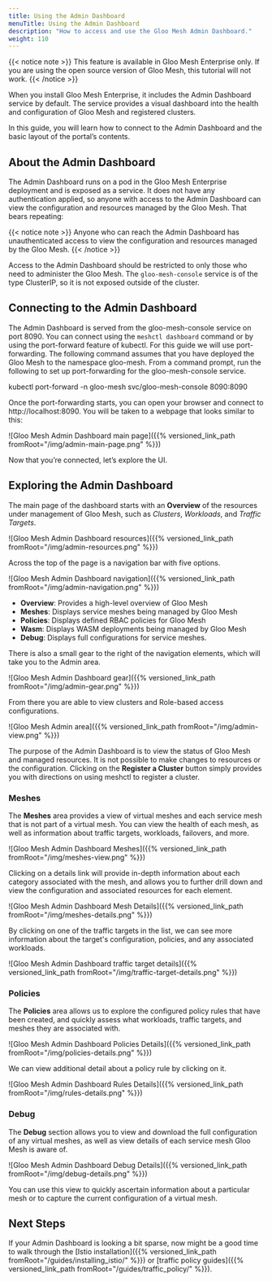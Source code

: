 ```yaml
---
title: Using the Admin Dashboard
menuTitle: Using the Admin Dashboard
description: "How to access and use the Gloo Mesh Admin Dashboard."
weight: 110
---
```


{{< notice note >}}
This feature is available in Gloo Mesh Enterprise only. If you are using the open source version of Gloo Mesh, this tutorial will not work.
{{< /notice >}}

When you install Gloo Mesh Enterprise, it includes the Admin Dashboard service by default. The service provides a visual dashboard into the health and configuration of Gloo Mesh and registered clusters.

In this guide, you will learn how to connect to the Admin Dashboard and the basic layout of the portal’s contents.

## About the Admin Dashboard

The Admin Dashboard runs on a pod in the Gloo Mesh Enterprise deployment and is exposed as a service. It does not have any authentication applied, so anyone with access to the Admin Dashboard can view the configuration and resources managed by the Gloo Mesh. That bears repeating:

{{< notice note >}}
Anyone who can reach the Admin Dashboard has unauthenticated access to view the configuration and resources managed by the Gloo Mesh.
{{< /notice >}}

Access to the Admin Dashboard should be restricted to only those who need to administer the Gloo Mesh. The `gloo-mesh-console` service is of the type ClusterIP, so it is not exposed outside of the cluster.

## Connecting to the Admin Dashboard

The Admin Dashboard is served from the gloo-mesh-console service on port 8090. You can connect using the `meshctl dashboard` command or by using the port-forward feature of kubectl. For this guide we will use port-forwarding. The following command assumes that you have deployed the Gloo Mesh to the namespace gloo-mesh. From a command prompt, run the following to set up port-forwarding for the gloo-mesh-console service.

kubectl port-forward -n gloo-mesh svc/gloo-mesh-console 8090:8090

Once the port-forwarding starts, you can open your browser and connect to http://localhost:8090. You will be taken to a webpage that looks similar to this:

![Gloo Mesh Admin Dashboard main page]({{% versioned_link_path fromRoot="/img/admin-main-page.png" %}})

Now that you’re connected, let’s explore the UI.

## Exploring the Admin Dashboard

The main page of the dashboard starts with an **Overview** of the resources under management of Gloo Mesh, such as *Clusters*, *Workloads*, and *Traffic Targets*.

![Gloo Mesh Admin Dashboard resources]({{% versioned_link_path fromRoot="/img/admin-resources.png" %}})

Across the top of the page is a navigation bar with five options.

![Gloo Mesh Admin Dashboard navigation]({{% versioned_link_path fromRoot="/img/admin-navigation.png" %}})

* **Overview**: Provides a high-level overview of Gloo Mesh
* **Meshes**: Displays service meshes being managed by Gloo Mesh
* **Policies**: Displays defined RBAC policies for Gloo Mesh
* **Wasm**: Displays WASM deployments being managed by Gloo Mesh
* **Debug**: Displays full configurations for service meshes.

There is also a small gear to the right of the navigation elements, which will take you to the Admin area. 

![Gloo Mesh Admin Dashboard gear]({{% versioned_link_path fromRoot="/img/admin-gear.png" %}})

From there you are able to view clusters and Role-based access configurations.

![Gloo Mesh Admin area]({{% versioned_link_path fromRoot="/img/admin-view.png" %}})

The purpose of the Admin Dashboard is to view the status of Gloo Mesh and managed resources. It is not possible to make changes to resources or the configuration. Clicking on the **Register a Cluster** button simply provides you with directions on using meshctl to register a cluster.

### Meshes

The **Meshes** area provides a view of virtual meshes and each service mesh that is not part of a virtual mesh. You can view the health of each mesh, as well as information about traffic targets, workloads, failovers, and more.

![Gloo Mesh Admin Dashboard Meshes]({{% versioned_link_path fromRoot="/img/meshes-view.png" %}})

Clicking on a details link will provide in-depth information about each category associated with the mesh, and allows you to further drill down and view the configuration and associated resources for each element.

![Gloo Mesh Admin Dashboard Mesh Details]({{% versioned_link_path fromRoot="/img/meshes-details.png" %}})

By clicking on one of the traffic targets in the list, we can see more information about the target's configuration, policies, and any associated workloads.

![Gloo Mesh Admin Dashboard traffic target details]({{% versioned_link_path fromRoot="/img/traffic-target-details.png" %}})

### Policies

The **Policies** area allows us to explore the configured policy rules that have been created, and quickly assess what workloads, traffic targets, and meshes they are associated with.

![Gloo Mesh Admin Dashboard Policies Details]({{% versioned_link_path fromRoot="/img/policies-details.png" %}})

We can view additional detail about a policy rule by clicking on it.

![Gloo Mesh Admin Dashboard Rules Details]({{% versioned_link_path fromRoot="/img/rules-details.png" %}})

### Debug

The **Debug** section allows you to view and download the full configuration of any virtual meshes, as well as view details of each service mesh Gloo Mesh is aware of.

![Gloo Mesh Admin Dashboard Debug Details]({{% versioned_link_path fromRoot="/img/debug-details.png" %}})

You can use this view to quickly ascertain information about a particular mesh or to capture the current configuration of a virtual mesh.

## Next Steps

If your Admin Dashboard is looking a bit sparse, now might be a good time to walk through the [Istio installation]({{% versioned_link_path fromRoot="/guides/installing_istio/" %}}) or [traffic policy guides]({{% versioned_link_path fromRoot="/guides/traffic_policy/" %}}).